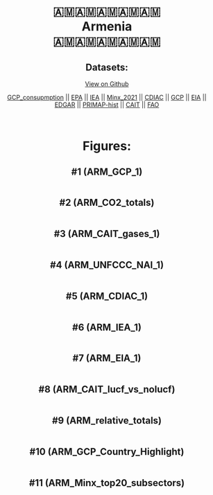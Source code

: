
<center>
<h1 align="center">
🇦🇲🇦🇲🇦🇲🇦🇲🇦🇲
<br>
Armenia
<br>
🇦🇲🇦🇲🇦🇲🇦🇲🇦🇲
</h1>
<h2>Datasets:</h2>
<p><a href="https://github.com/dquintani/GreenhouseData/tree/master/country_data/ARM_Armenia/data">View on Github</a>
<br></p><p><a href="data/ARM_GCP_consupmption.csv">GCP_consupmption</a> || <a href="data/ARM_EPA.csv">EPA</a> || <a href="data/ARM_IEA.csv">IEA</a> || <a href="data/ARM_Minx_2021.csv">Minx_2021</a> || <a href="data/ARM_CDIAC.csv">CDIAC</a> || <a href="data/ARM_GCP.csv">GCP</a> || <a href="data/ARM_EIA.csv">EIA</a> || <a href="data/ARM_EDGAR.csv">EDGAR</a> || <a href="data/ARM_PRIMAP-hist.csv">PRIMAP-hist</a> || <a href="data/ARM_CAIT.csv">CAIT</a> || <a href="data/ARM_FAO.csv">FAO</a></p><p><br></p>
<h1>Figures:</h1><h2>#1 (ARM_GCP_1)</h2>
<p><img alt="" src="figures/ARM_GCP_1.png" /></p><h2>#2 (ARM_CO2_totals)</h2>
<p><img alt="" src="figures/ARM_CO2_totals.png" /></p><h2>#3 (ARM_CAIT_gases_1)</h2>
<p><img alt="" src="figures/ARM_CAIT_gases_1.png" /></p><h2>#4 (ARM_UNFCCC_NAI_1)</h2>
<p><img alt="" src="figures/ARM_UNFCCC_NAI_1.png" /></p><h2>#5 (ARM_CDIAC_1)</h2>
<p><img alt="" src="figures/ARM_CDIAC_1.png" /></p><h2>#6 (ARM_IEA_1)</h2>
<p><img alt="" src="figures/ARM_IEA_1.png" /></p><h2>#7 (ARM_EIA_1)</h2>
<p><img alt="" src="figures/ARM_EIA_1.png" /></p><h2>#8 (ARM_CAIT_lucf_vs_nolucf)</h2>
<p><img alt="" src="figures/ARM_CAIT_lucf_vs_nolucf.png" /></p><h2>#9 (ARM_relative_totals)</h2>
<p><img alt="" src="figures/ARM_relative_totals.png" /></p><h2>#10 (ARM_GCP_Country_Highlight)</h2>
<p><img alt="" src="figures/ARM_GCP_Country_Highlight.png" /></p><h2>#11 (ARM_Minx_top20_subsectors)</h2>
<p><img alt="" src="figures/ARM_Minx_top20_subsectors.png" /></p>